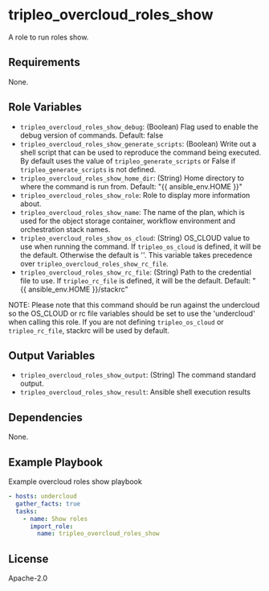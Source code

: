 tripleo_overcloud_roles_show
============================

A role to run roles show.

Requirements
------------

None.

Role Variables
--------------

* `tripleo_overcloud_roles_show_debug`: (Boolean) Flag used to enable the debug version of commands. Default: false
* `tripleo_overcloud_roles_show_generate_scripts`: (Boolean) Write out a shell script that can be used to reproduce the command being executed. By default uses the value of `tripleo_generate_scripts` or False if `tripleo_generate_scripts` is not defined.
* `tripleo_overcloud_roles_show_home_dir`: (String) Home directory to where the command is run from. Default: "{{ ansible_env.HOME }}"
* `tripleo_overcloud_roles_show_role`: Role to display more information about.
* `tripleo_overcloud_roles_show_name`: The name of the plan, which is used for the object storage container,
  workflow environment and orchestration stack names.
* `tripleo_overcloud_roles_show_os_cloud`: (String) OS_CLOUD value to use when running the command. If `tripleo_os_cloud` is defined, it will be the default.
  Otherwise the default is ''. This variable takes precedence over `tripleo_overcloud_roles_show_rc_file`.
* `tripleo_overcloud_roles_show_rc_file`: (String) Path to the credential file to use. If `tripleo_rc_file` is defined, it will be the default. Default: "{{ ansible_env.HOME }}/stackrc"

NOTE: Please note that this command should be run against the undercloud so the
OS_CLOUD or rc file variables should be set to use the 'undercloud' when
calling this role. If you are not defining `tripleo_os_cloud` or `tripleo_rc_file`,
stackrc will be used by default.

Output Variables
----------------

* `tripleo_overcloud_roles_show_output`: (String) The command standard output.
* `tripleo_overcloud_roles_show_result`: Ansible shell execution results

Dependencies
------------

None.

Example Playbook
----------------

Example overcloud roles show playbook

```yaml
- hosts: undercloud
  gather_facts: true
  tasks:
    - name: Show roles
      import_role:
        name: tripleo_overcloud_roles_show
```

License
-------

Apache-2.0
